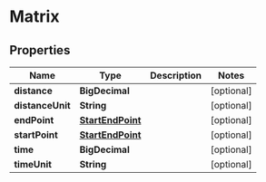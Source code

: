 

# Matrix


## Properties

Name | Type | Description | Notes
------------ | ------------- | ------------- | -------------
**distance** | **BigDecimal** |  |  [optional]
**distanceUnit** | **String** |  |  [optional]
**endPoint** | [**StartEndPoint**](StartEndPoint.md) |  |  [optional]
**startPoint** | [**StartEndPoint**](StartEndPoint.md) |  |  [optional]
**time** | **BigDecimal** |  |  [optional]
**timeUnit** | **String** |  |  [optional]



